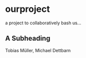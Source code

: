 # ourproject
a project to collaboratively bash us...

## A Subheading

Tobias Müller, Michael Dettbarn
